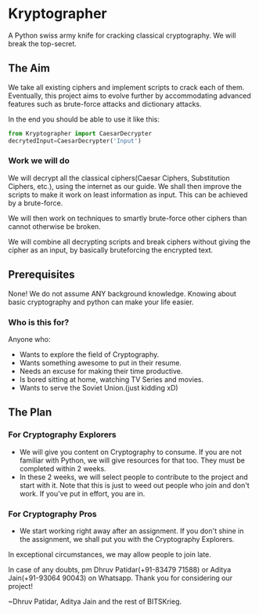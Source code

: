 # Kryptographer
A Python swiss army knife for cracking classical cryptography. We will break the top-secret.

## The Aim
We take all existing ciphers and implement scripts to crack each of them. Eventually, this project aims to evolve further by accommodating advanced features such as brute-force attacks and dictionary attacks.

In the end you should be able to use it like this:

```python
from Kryptographer import CaesarDecrypter
decrytedInput=CaesarDecrypter('Input')
```

### Work we will do 
We will decrypt all the classical ciphers(Caesar Ciphers, Substitution Ciphers, etc.), using the internet as our guide. We shall then improve the scripts to make it work on least information as input. This can be achieved by a brute-force.

We will then work on techniques to smartly brute-force other ciphers than cannot otherwise be broken.

We will combine all decrypting scripts and break ciphers without giving the cipher as an input, by basically bruteforcing the encrypted text.

## Prerequisites
None! We do not assume ANY background knowledge. Knowing about basic cryptography and python can make your life easier.

### Who is this for?
Anyone who:
* Wants to explore the field of Cryptography.
* Wants something awesome to put in their resume.
* Needs an excuse for making their time productive.
* Is bored sitting at home, watching TV Series and movies.
* Wants to serve the Soviet Union.(just kidding xD)

## The Plan
### For Cryptography Explorers
* We will give you content on Cryptography to consume. If you are not familiar with Python, we will give resources for that too. They must be completed within 2 weeks.
* In these 2 weeks, we will select people to contribute to the project and start with it. Note that this is just to weed out people who join and don't work. If you've put in effort, you are in.

### For Cryptography Pros
* We start working right away after an assignment. If you don't shine in the assignment, we shall put you with the Cryptography Explorers.

In exceptional circumstances, we may allow people to join late.

In case of any doubts, pm Dhruv Patidar(+91-83479 71588) or Aditya Jain(+91-93064 90043) on Whatsapp.
Thank you for considering our project!

~Dhruv Patidar, Aditya Jain and the rest of BITSKrieg.
